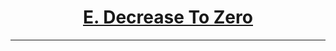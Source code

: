 # <center><u>[E. Decrease To Zero](https://www.hackerrank.com/contests/codecode-pec/challenges/one-is-enough)</u></center>
---

